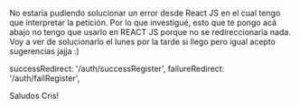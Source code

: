 No estaría pudiendo solucionar un error desde React JS en el cual tengo que interpretar la petición. Por lo que investigué, esto que te pongo acá abajo no tengo que usarlo en REACT JS porque no se redireccionaria nada. Voy a ver de solucionarlo el lunes por la tarde si llego pero igual acepto sugerencias jajja :)


  successRedirect: '/auth/successRegister',
  failureRedirect: '/auth/failRegister',
  
  Saludos Cris!
